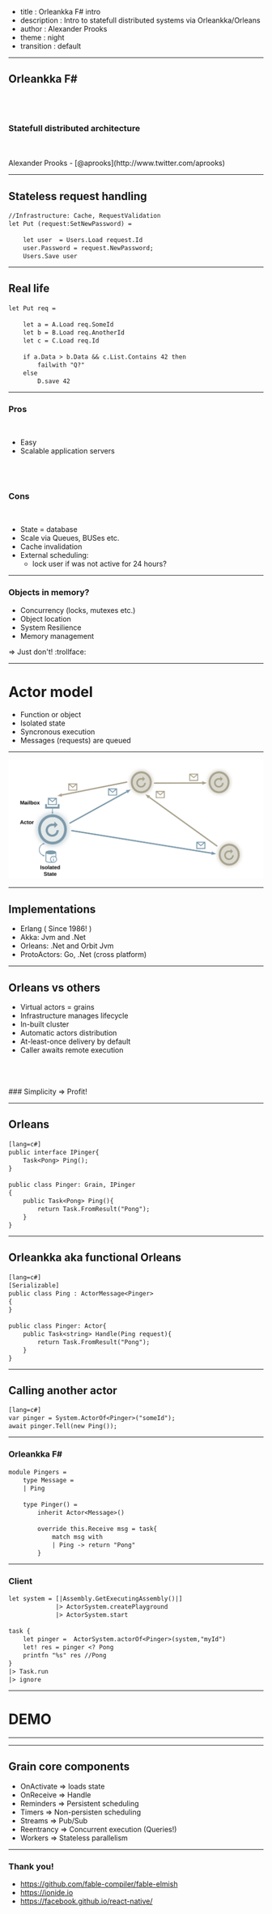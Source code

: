 - title : Orleankka F# intro
- description : Intro to statefull distributed systems via Orleankka/Orleans
- author : Alexander Prooks
- theme : night
- transition : default

***

## Orleankka F#

<br />
<br />

### Statefull distributed architecture

<br />
<br />
Alexander Prooks - [@aprooks](http://www.twitter.com/aprooks)

***

## Stateless request handling

    //Infrastructure: Cache, RequestValidation
    let Put (request:SetNewPassword) =
        
        let user  = Users.Load request.Id
        user.Password = request.NewPassword;
        Users.Save user

---

## Real life

    let Put req = 

        let a = A.Load req.SomeId
        let b = B.Load req.AnotherId
        let c = C.Load req.Id

        if a.Data > b.Data && c.List.Contains 42 then
            failwith "Q?"
        else
            D.save 42

---

### Pros

<br/>

* Easy
* Scalable application servers

<br/>
<br/>

### Cons
<br/>

* State = database
* Scale via Queues, BUSes etc.
* Cache invalidation
* External scheduling:
    * lock user if was not active for 24 hours?

---

### Objects in memory?

* Concurrency (locks, mutexes etc.)
* Object location
* System Resilience
* Memory management

=> Just don't! :trollface:

***

# Actor model

* Function or object
* Isolated state
* Syncronous execution
* Messages (requests) are queued

---

<img src="images/actors.svg" style="background: transparent; border-style: none;"  />

---

## Implementations

* Erlang ( Since 1986! )
* Akka: Jvm and .Net
* Orleans: .Net and Orbit Jvm
* ProtoActors: Go, .Net (cross platform)

---

## Orleans vs others

* Virtual actors = grains
* Infrastructure manages lifecycle
* In-built cluster 
* Automatic actors distribution
* At-least-once delivery by default
* Caller awaits remote execution
<br />
<br />
<br />
### Simplicity => Profit!

---

## Orleans

    [lang=c#]
    public interface IPinger{
        Task<Pong> Ping();
    }

    public class Pinger: Grain, IPinger
    {
        public Task<Pong> Ping(){
            return Task.FromResult("Pong");
        }
    }

---

## Orleankka aka functional Orleans

    [lang=c#]
    [Serializable]
    public class Ping : ActorMessage<Pinger>
    {        
    }

    public class Pinger: Actor{
        public Task<string> Handle(Ping request){
            return Task.FromResult("Pong");
        }
    }

---

## Calling another actor

    [lang=c#]
    var pinger = System.ActorOf<Pinger>("someId");
    await pinger.Tell(new Ping());

***

### Orleankka F#

    module Pingers =
        type Message = 
        | Ping
        
        type Pinger() = 
            inherit Actor<Message>()

            override this.Receive msg = task{
                match msg with
                | Ping -> return "Pong"
            }
---

### Client

    let system = [|Assembly.GetExecutingAssembly()|]
                 |> ActorSystem.createPlayground
                 |> ActorSystem.start   

    task {
        let pinger =  ActorSystem.actorOf<Pinger>(system,"myId")
        let! res = pinger <? Pong
        printfn "%s" res //Pong
    } 
    |> Task.run 
    |> ignore

***

# DEMO

***

---

## Grain core components

* OnActivate => loads state
* OnReceive  => Handle
* Reminders   => Persistent scheduling
* Timers     => Non-persisten scheduling
* Streams    => Pub/Sub
* Reentrancy => Concurrent execution (Queries!)
* Workers    => Stateless parallelism 

***

### Thank you!

* https://github.com/fable-compiler/fable-elmish
* https://ionide.io
* https://facebook.github.io/react-native/
